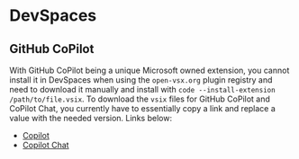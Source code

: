 # DevSpaces

## GitHub CoPilot
With GitHub CoPilot being a unique Microsoft owned extension, you cannot install it in DevSpaces when using the `open-vsx.org` plugin registry and need to download it manually and install with `code --install-extension /path/to/file.vsix`. To download the `vsix` files for GitHub CoPilot and CoPilot Chat, you currently have to essentially copy a link and replace a value with the needed version. Links below:

* [Copilot](https://marketplace.visualstudio.com/_apis/public/gallery/publishers/GitHub/vsextensions/copilot/1.221.1043/vspackage)
* [Copilot Chat](https://marketplace.visualstudio.com/_apis/public/gallery/publishers/GitHub/vsextensions/copilot-chat/0.19.2024080501/vspackage)
